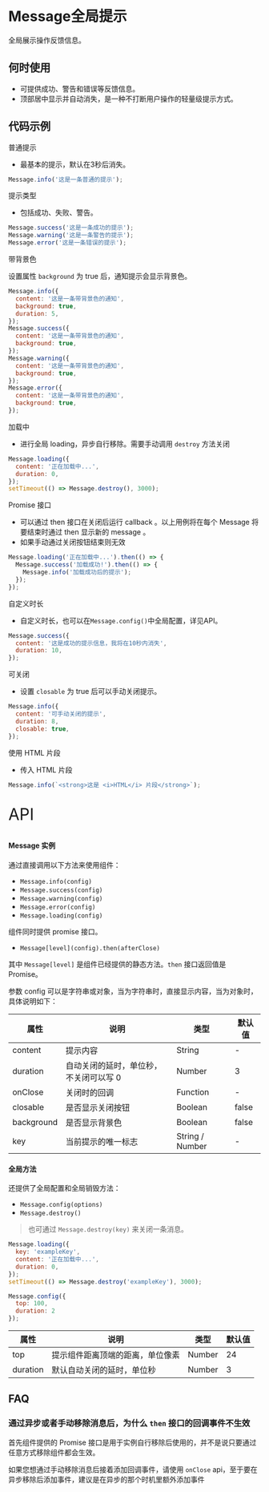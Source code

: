 # Message全局提示

全局展示操作反馈信息。

## 何时使用

- 可提供成功、警告和错误等反馈信息。
- 顶部居中显示并自动消失，是一种不打断用户操作的轻量级提示方式。

## 代码示例

普通提示

- 最基本的提示，默认在3秒后消失。

```js
Message.info('这是一条普通的提示');
```

提示类型

- 包括成功、失败、警告。

```js
Message.success('这是一条成功的提示');
Message.warning('这是一条警告的提示');
Message.error('这是一条错误的提示');
```

带背景色

设置属性 `background`  为 true 后，通知提示会显示背景色。

```js
Message.info({
  content: '这是一条带背景色的通知',
  background: true,
  duration: 5,
});
Message.success({
  content: '这是一条带背景色的通知',
  background: true,
});
Message.warning({
  content: '这是一条带背景色的通知',
  background: true,
});
Message.error({
  content: '这是一条带背景色的通知',
  background: true,
});
```

加载中

- 进行全局 loading，异步自行移除。需要手动调用 `destroy` 方法关闭

```javascript
Message.loading({
  content: '正在加载中...',
  duration: 0,
});
setTimeout(() => Message.destroy(), 3000);
```

Promise 接口

- 可以通过 then 接口在关闭后运行 callback 。以上用例将在每个 Message 将要结束时通过 then 显示新的 message 。
- 如果手动通过关闭按钮结束则无效

```js
Message.loading('正在加载中...').then(() => {
  Message.success('加载成功!').then(() => {
    Message.info('加载成功后的提示');
  });
});
```

自定义时长 

- 自定义时长，也可以在`Message.config()`中全局配置，详见API。

```js
Message.success({
  content: '这是成功的提示信息，我将在10秒内消失',
  duration: 10,
});
```

可关闭

- 设置 `closable` 为 true 后可以手动关闭提示。

```js
Message.info({
  content: '可手动关闭的提示',
  duration: 8,
  closable: true,
});
```

使用 HTML 片段

- 传入 HTML 片段

```js
Message.info(`<strong>这是 <i>HTML</i> 片段</strong>`);
```

<p style="font-size: 32px">API</p>

#### Message 实例

通过直接调用以下方法来使用组件：

- `Message.info(config)`
- `Message.success(config)`
- `Message.warning(config)`
- `Message.error(config)`
- `Message.loading(config)`

组件同时提供 promise 接口。

- `Message[level](config).then(afterClose)`

其中 `Message[level]` 是组件已经提供的静态方法。`then` 接口返回值是 Promise。

参数 config 可以是字符串或对象，当为字符串时，直接显示内容，当为对象时，具体说明如下：

| 属性       | 说明                                   | 类型            | 默认值 |
| ---------- | -------------------------------------- | --------------- | ------ |
| content    | 提示内容                               | String          | -      |
| duration   | 自动关闭的延时，单位秒，不关闭可以写 0 | Number          | 3      |
| onClose    | 关闭时的回调                           | Function        | -      |
| closable   | 是否显示关闭按钮                       | Boolean         | false  |
| background | 是否显示背景色                         | Boolean         | false  |
| key        | 当前提示的唯一标志                     | String / Number | -      |

#### 全局方法

还提供了全局配置和全局销毁方法：

- `Message.config(options)`
- `Message.destroy()`

> 也可通过 `Message.destroy(key)` 来关闭一条消息。

```js
Message.loading({
  key: 'exampleKey',
  content: '正在加载中...',
  duration: 0,
});
setTimeout(() => Message.destroy('exampleKey'), 3000);
```

```js
Message.config({
  top: 100,
  duration: 2
});
```

| 属性     | 说明                             | 类型   | 默认值 |
| -------- | -------------------------------- | ------ | ------ |
| top      | 提示组件距离顶端的距离，单位像素 | Number | 24     |
| duration | 默认自动关闭的延时，单位秒       | Number | 3      |

## FAQ

### 通过异步或者手动移除消息后，为什么 `then`  接口的回调事件不生效

首先组件提供的 Promise 接口是用于实例自行移除后使用的，并不是说只要通过任意方式移除组件都会生效。

如果您想通过手动移除消息后接着添加回调事件，请使用 `onClose` api，至于要在异步移除后添加事件，建议是在异步的那个时机里额外添加事件
